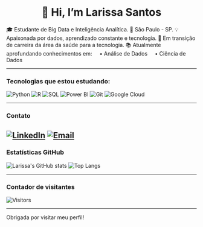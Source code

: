 <!---
Larissa-Dos/Larissa Dos Santos is a ✨ special ✨ repository because its `README.md` (this file) appears on your GitHub profile.
You can click the Preview link to take a look at your changes.
--->
<h1 align="center"> 👋 Hi, I’m Larissa Santos</h1>

🎓 Estudante de Big Data e Inteligência Analítica.
📍 São Paulo - SP.
💡 Apaixonada por dados, aprendizado constante e tecnologia.
🚀 Em transição de carreira da área da saúde para a tecnologia. 
📚 Atualmente aprofundando conhecimentos em: 
&nbsp;&nbsp;&nbsp;&nbsp;• Análise de Dados 
&nbsp;&nbsp;&nbsp;&nbsp;• Ciência de Dados 

---

### Tecnologias que estou estudando:
![Python](https://img.shields.io/badge/-Python-3776AB?style=for-the-badge&logo=python&logoColor=white)
![R](https://img.shields.io/badge/-R-276DC3?style=for-the-badge&logo=r&logoColor=white)
![SQL](https://img.shields.io/badge/-SQL-4479A1?style=for-the-badge&logo=postgresql&logoColor=white)
![Power BI](https://img.shields.io/badge/-PowerBI-F2C811?style=for-the-badge&logo=powerbi&logoColor=black)
![Git](https://img.shields.io/badge/-Git-F05032?style=for-the-badge&logo=git&logoColor=white)
![Google Cloud](https://img.shields.io/badge/-Google_Cloud-4285F4?style=for-the-badge&logo=google-cloud&logoColor=white)

---

### Contato
[![LinkedIn](https://img.shields.io/badge/-LinkedIn-0077B5?style=flat&logo=linkedin&logoColor=white)](http://www.linkedin.com/in/larissa-dos-santos-silva-11a285332)
[![Email](https://img.shields.io/badge/-Email-D14836?style=flat&logo=gmail&logoColor=white)](mailto:larissa.santos.silva9902@gmail.com) 
---

### Estatísticas GitHub

![Larissa's GitHub stats](https://github-readme-stats.vercel.app/api?username=Larissa-Dos&show_icons=true&theme=radical)
![Top Langs](https://github-readme-stats.vercel.app/api/top-langs/?username=Larissa-Dos&layout=compact&theme=radical)

---

### Contador de visitantes
![Visitors](https://komarev.com/ghpvc/?username=Larissa-Dos&color=green)

---

 Obrigada por visitar meu perfil!
